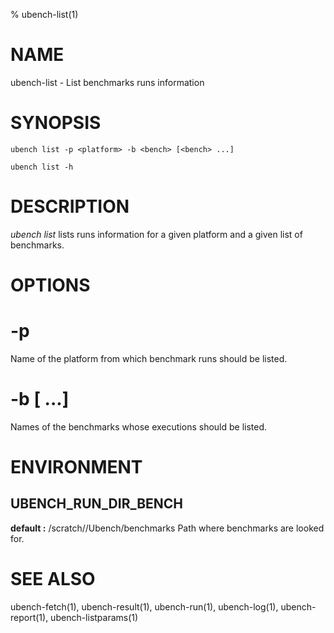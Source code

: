% ubench-list(1)

# NAME


ubench-list -  List benchmarks runs information

# SYNOPSIS


    ubench list -p <platform> -b <bench> [<bench> ...]

    ubench list -h

# DESCRIPTION


*ubench list*  lists runs information for a given platform and a given list of benchmarks.

# OPTIONS


# -p <platform>
  Name of the platform from which benchmark runs should be listed.


# -b <bench> [<bench> ...]
  Names of the benchmarks whose executions should be listed.
  

# ENVIRONMENT


## UBENCH_RUN_DIR_BENCH
   **default :** /scratch/<user>/Ubench/benchmarks
   Path where benchmarks are looked for.


# SEE ALSO

ubench-fetch(1), ubench-result(1), ubench-run(1), ubench-log(1), ubench-report(1), ubench-listparams(1)